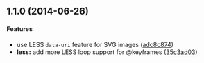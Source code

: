 <a name="1.1.0"></a>
## 1.1.0 (2014-06-26)


#### Features

* use LESS `data-uri` feature for SVG images ([adc8c874](http://github.com/sparanoid/path-menu/commit/adc8c8746b8281528b16e8a6b6b5509090bed242))
* **less:** add more LESS loop support for @keyframes ([35c3ad03](http://github.com/sparanoid/path-menu/commit/35c3ad03caf1f027493fa17601bc8647a2cc3d29))

